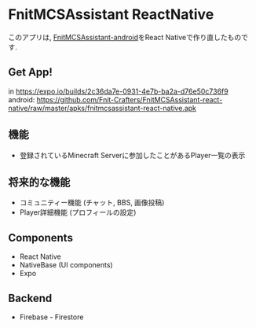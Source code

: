 # FnitMCSAssistant ReactNative
このアプリは, [FnitMCSAssistant-android](https://github.com/Fnit-Crafters/FnitMCSAssistant-android)をReact Nativeで作り直したものです. 

## Get App!
in https://expo.io/builds/2c36da7e-0931-4e7b-ba2a-d76e50c736f9
android: https://github.com/Fnit-Crafters/FnitMCSAssistant-react-native/raw/master/apks/fnitmcsassistant-react-native.apk

## 機能
* 登録されているMinecraft Serverに参加したことがあるPlayer一覧の表示

## 将来的な機能
* コミュニティー機能 (チャット, BBS, 画像投稿)
* Player詳細機能 (プロフィールの設定)

## Components
* React Native
* NativeBase (UI components)
* Expo

## Backend
* Firebase - Firestore
